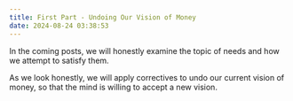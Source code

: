 ```yaml
---
title: First Part - Undoing Our Vision of Money
date: 2024-08-24 03:38:53
---
```

In the coming posts, we will honestly examine the topic of needs and how we attempt to satisfy them.

As we look honestly, we will apply correctives to undo our current vision of money, so that the mind is willing to accept a new vision.

